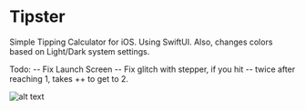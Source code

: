 # Tipster

Simple Tipping Calculator for iOS. Using SwiftUI. Also, changes colors based on Light/Dark system settings.

Todo:
 -- Fix Launch Screen
 -- Fix glitch with stepper, if you hit -- twice after reaching 1, takes ++ to get to 2.


![alt text](https://github.com/TheBeeVirus/Tipster/blob/main/Tipster_preview.gif?raw=true)
